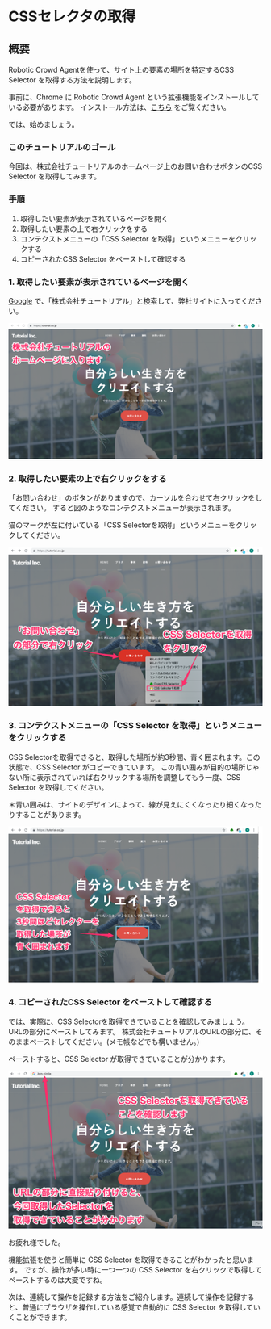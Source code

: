 # CSSセレクタの取得

## 概要

Robotic Crowd Agentを使って、サイト上の要素の場所を特定するCSS Selector を取得する方法を説明します。

事前に、Chrome に Robotic Crowd Agent という拡張機能をインストールしている必要があります。 インストール方法は、[こちら](https://docs.roboticcrowd.com/robotic-crowd-agent/install-agent) をご覧ください。

では、始めましょう。

### このチュートリアルのゴール

今回は、株式会社チュートリアルのホームページ上のお問い合わせボタンのCSS Selector を取得してみます。

### 手順

1. 取得したい要素が表示されているページを開く
2. 取得したい要素の上で右クリックをする
3. コンテクストメニューの「CSS Selector を取得」というメニューをクリックする
4. コピーされたCSS Selector をペーストして確認する

### 1. 取得したい要素が表示されているページを開く

[Google](https://google.co.jp) で、「株式会社チュートリアル」と検索して、弊社サイトに入ってください。

![&#x682A;&#x5F0F;&#x4F1A;&#x793E;&#x30C1;&#x30E5;&#x30FC;&#x30C8;&#x30EA;&#x30A2;&#x30EB;&#x306E;&#x30C8;&#x30C3;&#x30D7;&#x30DA;&#x30FC;&#x30B8; 2019&#x5E74;7&#x6708;31&#x65E5;&#x6642;&#x70B9;](../.gitbook/assets/css1.png)

### 2. 取得したい要素の上で右クリックをする

「お問い合わせ」のボタンがありますので、カーソルを合わせて右クリックをしてください。 すると図のようなコンテクストメニューが表示されます。

猫のマークが左に付いている「CSS Selectorを取得」というメニューをクリックしてください。

![&#x30BB;&#x30EC;&#x30AF;&#x30BF;&#x53D6;&#x5F97;&#x30DC;&#x30BF;&#x30F3;](../.gitbook/assets/css2%20%281%29.png)

### 3. コンテクストメニューの「CSS Selector を取得」というメニューをクリックする

CSS Selectorを取得できると、取得した場所が約3秒間、青く囲まれます。この状態で、CSS Selector がコピーできています。 この青い囲みが目的の場所じゃない所に表示されていれば右クリックする場所を調整してもう一度、CSS Selector を取得してください。

＊青い囲みは、サイトのデザインによって、線が見えにくくなったり細くなったりすることがあります。

![&#x30BB;&#x30EC;&#x30AF;&#x30BF;&#x53D6;&#x5F97;&#x5B8C;&#x4E86;](../.gitbook/assets/css3.png)

### 4. コピーされたCSS Selector をペーストして確認する

では、実際に、CSS Selectorを取得できていることを確認してみましょう。URLの部分にペーストしてみます。 株式会社チュートリアルのURLの部分に、そのままペーストしてください。\(メモ帳などでも構いません。\)

ペーストすると、CSS Selector が取得できていることが分かります。

![&#x30BB;&#x30EC;&#x30AF;&#x30BF;&#x53D6;&#x5F97;&#x78BA;&#x8A8D;](../.gitbook/assets/css4.png)

お疲れ様でした。

機能拡張を使うと簡単に CSS Selector を取得できることがわかったと思います。 ですが、操作が多い時に一つ一つの CSS Selector を右クリックで取得してペーストするのは大変ですね。

次は、連続して操作を記録する方法をご紹介します。連続して操作を記録すると、普通にブラウザを操作している感覚で自動的に CSS Selector を取得していくことができます。

